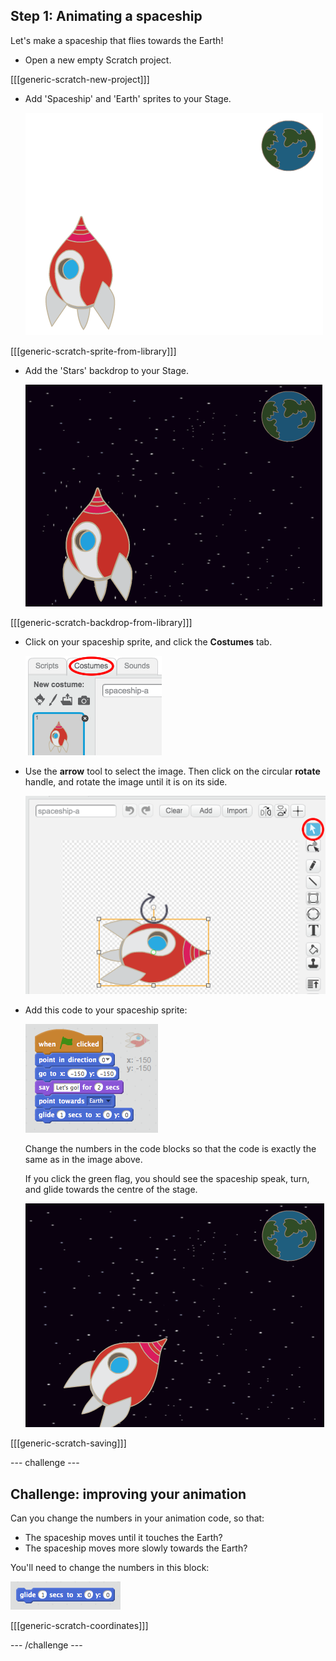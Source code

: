 ## Step 1: Animating a spaceship

Let's make a spaceship that flies towards the Earth!

+ Open a new empty Scratch project.

[[[generic-scratch-new-project]]]

+ Add 'Spaceship' and 'Earth' sprites to your Stage.

    ![Spaceship and Earth sprites](images/space-sprites.png)

[[[generic-scratch-sprite-from-library]]]

+ Add the 'Stars' backdrop to your Stage.

    ![A space backdrop](images/space-backdrop.png)

[[[generic-scratch-backdrop-from-library]]]

+ Click on your spaceship sprite, and click the **Costumes** tab.

	![Sprite costume](images/space-costume.png)

+ Use the **arrow** tool to select the image. Then click on the circular **rotate** handle, and rotate the image until it is on its side.

    ![Rotating a costume](images/space-rotate.png)

+ Add this code to your spaceship sprite:

    ![Spaceship code](images/space-animate.png)

    Change the numbers in the code blocks so that the code is exactly the same as in the image above.

    If you click the green flag, you should see the spaceship speak, turn, and glide towards the centre of the stage.

    ![Testing a spaceship animation](images/space-animate-stage.png)

[[[generic-scratch-saving]]]

--- challenge ---
## Challenge: improving your animation
Can you change the numbers in your animation code, so that:

+ The spaceship moves until it touches the Earth?
+ The spaceship moves more slowly towards the Earth?

You'll need to change the numbers in this block:

![Glide block](images/space-glide.png)

[[[generic-scratch-coordinates]]]

--- /challenge ---
